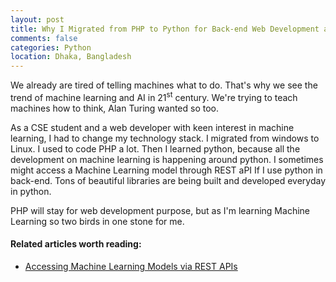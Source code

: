 ```yaml
---
layout: post
title: Why I Migrated from PHP to Python for Back-end Web Development and Why You Should Too
comments: false
categories: Python
location: Dhaka, Bangladesh
---
```


We already are tired of telling machines what to do. That's why we see the trend of machine learning and AI in 21<sup>st</sup> century. We're trying to teach machines how to think, Alan Turing wanted so too.

As a CSE student and a web developer with keen interest in machine learning, I had to change my technology stack. I migrated from windows to Linux. I used to code PHP a lot. Then I learned python, because all the development on machine learning is happening around python. I sometimes might access a Machine Learning model through REST aPI If I use python in back-end. Tons of beautiful libraries are being built and developed everyday in python.

PHP will stay for web development purpose, but as I'm learning Machine Learning so two birds in one stone for me.

#### Related articles worth reading:
 * [Accessing Machine Learning Models via REST APIs](https://dzone.com/articles/accessing-machine-learning-models-via-rest-apis)


